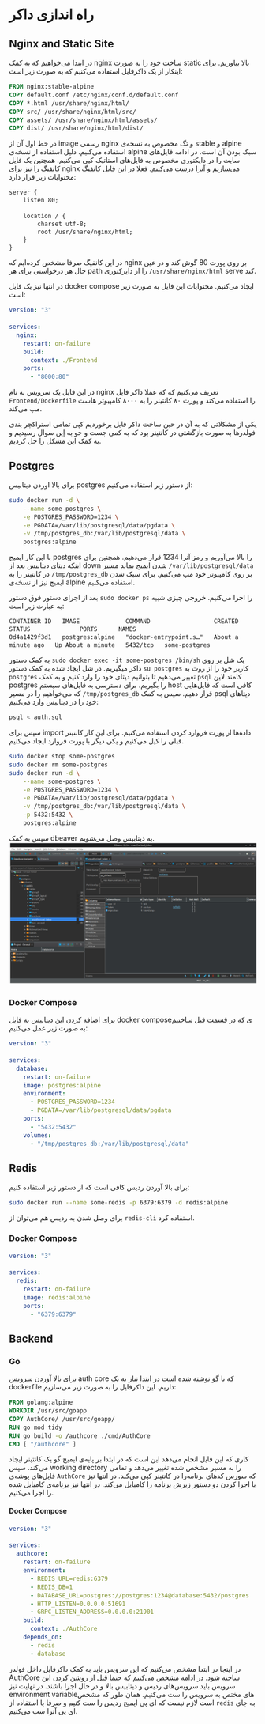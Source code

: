 # راه اندازی داکر
## Nginx and Static Site
در ابتدا می‌خواهیم که به کمک nginx ساخت خود را به صورت static بالا بیاوریم. برای اینکار از یک داکرفایل استفاده می‌کنیم که به صورت زیر است:
```dockerfile
FROM nginx:stable-alpine
COPY default.conf /etc/nginx/conf.d/default.conf
COPY *.html /usr/share/nginx/html/
COPY src/ /usr/share/nginx/html/src/
COPY assets/ /usr/share/nginx/html/assets/
COPY dist/ /usr/share/nginx/html/dist/
```
در خط اول آن از image رسمی nginx و تگ مخصوص به نسخه‌ی stable و alpine استفاده می‌کنیم.
دلیل استفاده از نسخه‌ی alpine سبک بودن آن است.
در ادامه فایل‌های سایت را در دایکتوری مخصوص به فایل‌های استاتیک کپی می‌کنیم. همچنین یک فایل کانفیگ را نیز برای nginx می‌سازیم و آنرا درست می‌کنیم. فعلا در این فایل کانفیگ محتوایات زیر قرار دارد:
```
server {
    listen 80;

    location / {
        charset utf-8;
        root /usr/share/nginx/html;
    }
}
```

در این کانفیگ صرفا مشخص کرده‌ایم که nginx بر روی پورت 80 گوش کند و در عین حال هر درخواستی برای هر path را از دایرکتوری
`/usr/share/nginx/html` serve کند.

در انتها نیز یک فایل
docker compose
ایجاد می‌کنیم. محتوایات این فایل به صورت زیر است:
```yaml
version: "3"

services:
  nginx:
    restart: on-failure
    build:
      context: ./Frontend
    ports:
      - "8000:80"
```
در این فایل یک سرویس به نام
nginx
تعریف می‌کنیم که که عملا داکر فایل
`Frontend/Dockerfile`
را استفاده می‌کند و پورت ۸۰ کانتینر را به ۸۰۰۰ کامپیوتر هاست مپ می‌کند.

یکی از مشکلاتی که به آن در حین ساخت داکر فایل برخوردیم کپی تمامی استراکچر بندی فولدر‌ها به صورت بازگشتی در کانتینر بود که به کمی جست و جو به 
[این](https://stackoverflow.com/q/30215830)
سوال رسیدیم و به کمک این مشکل را حل کردیم.

## Postgres
برای بالا اوردن دیتابیس postgres از دستور زیر استفاده می‌کنیم:
```bash
sudo docker run -d \
	--name some-postgres \
	-e POSTGRES_PASSWORD=1234 \
	-e PGDATA=/var/lib/postgresql/data/pgdata \
	-v /tmp/postgres_db:/var/lib/postgresql/data \
	postgres:alpine
```
با این کار ایمیج postgres را بالا می‌آوریم و رمز آنرا 1234 قرار می‌دهیم. همچنین برای اینکه دیتای دیتابیس بعد از down شدن ایمیج بماند مسیر
`/var/lib/postgresql/data`
در کانتینر را به
`/tmp/postgres_db`
بر روی کامپیوتر خود مپ می‌کنیم. برای سبک شدن ایمیج نیز از نسخه‌ی alpine استفاده می‌کنیم.

بعد از اجرای دستور فوق دستور
`sudo docker ps`
را اجرا می‌کنیم. خروجی چیزی شبیه به عبارت زیر است:
```
CONTAINER ID   IMAGE             COMMAND                  CREATED              STATUS              PORTS      NAMES
0d4a1429f3d1   postgres:alpine   "docker-entrypoint.s…"   About a minute ago   Up About a minute   5432/tcp   some-postgres
```
به کمک دستور
`sudo docker exec -it some-postgres /bin/sh`
یک شل بر روی داکر میگیریم. در شل ایجاد شده به کمک دستور
`su postgres`
کاربر خود را از روت به
`postgres`
تغییر می‌دهیم تا بتوانیم دیتای خود را وارد کنیم و به کمک
`psql`
کامند لاین postgres را بگیریم.
برای دسترسی به فایل‌های سیستم host کافی است که فایل‌هایی که می‌خواهیم را در مسیر
`/tmp/postgres_db`
قرار دهیم. سپس به کمک psql دیتا‌های خود را در دیتابیس وارد می‌کنیم:
```bash
psql < auth.sql
```
سپس برای import داده‌ها از پورت فروارد کردن استفاده می‌کنیم. برای این کار کانتینر قبلی را کیل می‌کنیم و یکی دیگر با پورت فروارد ایجاد می‌کنیم.
```bash
sudo docker stop some-postgres
sudo docker rm some-postgres
sudo docker run -d \
	--name some-postgres \
	-e POSTGRES_PASSWORD=1234 \
	-e PGDATA=/var/lib/postgresql/data/pgdata \
	-v /tmp/postgres_db:/var/lib/postgresql/data \
	-p 5432:5432 \
	postgres:alpine
```
سپس به کمک dbeaver به دیتابیس وصل می‌شویم.
![dbeaver](dbeaver.png)
### Docker Compose
برای اضافه کردن این دیتابیس به فایل
docker composeی
که در قسمت قبل ساختیم به صورت زیر عمل می‌کنیم:

```yaml
version: "3"

services:
  database:
    restart: on-failure
    image: postgres:alpine
    environment:
      - POSTGRES_PASSWORD=1234
      - PGDATA=/var/lib/postgresql/data/pgdata
    ports:
      - "5432:5432"
    volumes:
      - "/tmp/postgres_db:/var/lib/postgresql/data"
```
## Redis
برای بالا آوردن ردیس کافی است که از دستور زیر استفاده کنیم:
```bash
sudo docker run --name some-redis -p 6379:6379 -d redis:alpine
```
برای وصل شدن به ردیس هم می‌توان از
`redis-cli`
استفاده کرد.
### Docker Compose
```yaml
version: "3"

services:
  redis:
    restart: on-failure
    image: redis:alpine
    ports:
      - "6379:6379"
```
## Backend
### Go
برای بالا آوردن سرویس auth core که با گو نوشته شده است در ابتدا نیاز به یک dockerfile داریم.
این داکرفایل را به صورت زیر می‌سازیم:
```dockerfile
FROM golang:alpine
WORKDIR /usr/src/goapp
COPY AuthCore/ /usr/src/goapp/
RUN go mod tidy
RUN go build -o /authcore ./cmd/AuthCore
CMD [ "/authcore" ]
```
کاری که این فایل انجام می‌دهد این است که در ابتدا بر پایه‌ی ایمیج گو یک کانتینر ایجاد می‌کند. سپس working directory را به مسیر مشخص شده تغییر می‌دهد و تمامی فایل‌های پوشه‌ی
`AuthCore`
که سورس کد‌های برنامه‌را در کانتینر کپی می‌کند. در انتها نیز با اجرا کردن دو دستور زیرش برنامه‌ را کامپایل می‌کند. در انتها نیز برنامه‌ی کامپایل شده را اجرا می‌کنیم.
#### Docker Compose
```yaml
version: "3"

services:
  authcore:
    restart: on-failure
    environment:
      - REDIS_URL=redis:6379
      - REDIS_DB=1
      - DATABASE_URL=postgres://postgres:1234@database:5432/postgres
      - HTTP_LISTEN=0.0.0.0:51691
      - GRPC_LISTEN_ADDRESS=0.0.0.0:21901
    build:
      context: ./AuthCore
    depends_on:
      - redis
      - database
```
در اینجا در ابتدا مشخص می‌کنیم که این سرویس باید به کمک داکرفایل داخل فولدر AuthCore
ساخته شود. در ادامه مشخص می‌کنیم که حتما قبل از روشن کردن این سرویس باید سرویس‌های ردیس و دیتابیس بالا و در حال اجرا باشند. در نهایت نیز environment variableهای مختص
به سرویس را ست می‌کنیم. همان طور که مشخص است لازم نیست که ای پی ایمیج ردیس را ست کنیم و صرفا با استفاده از `redis` به جای ای پی آنرا ست می‌کنیم.